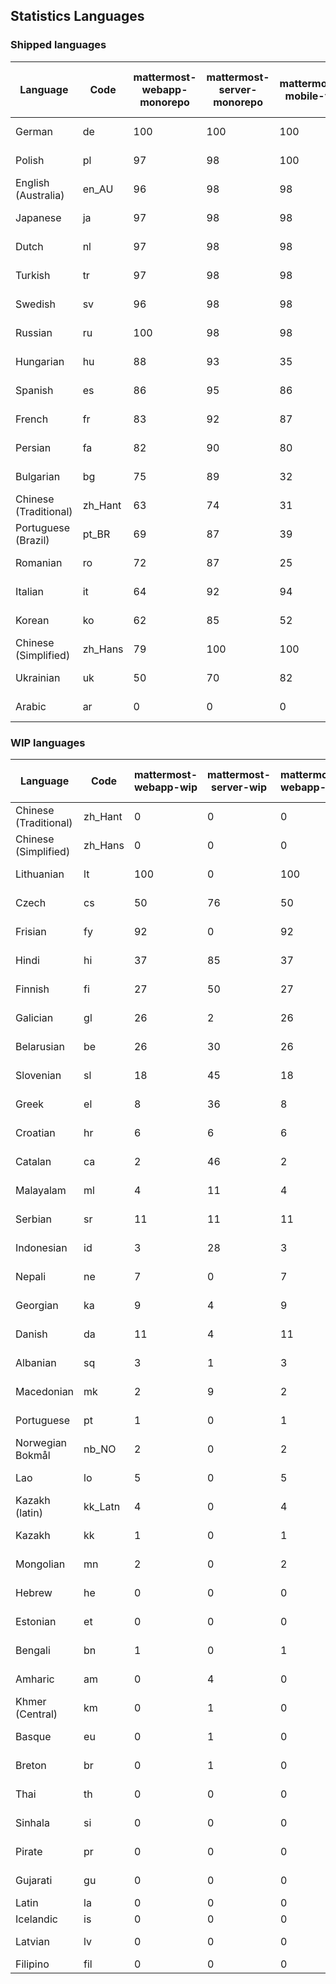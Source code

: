 ## Statistics Languages ##
###  Shipped languages  ###
|Language|Code|mattermost-webapp-monorepo|mattermost-server-monorepo|mattermost-mobile-v2|mattermost-desktop|mattermost-boards-webapp-monorepo|mattermost-playbooks-webapp-monorepo|calls-webapp|Total|Last Modified|
|---|---|---|---|---|---|---|---|---|---|---|
|German|de| 100| 100| 100| 100| 0| 0| 98| 99|2023-08-01T14:50:14.170141Z|
|Polish|pl| 97| 98| 100| 100| 0| 0| 100| 98|2023-08-01T05:55:42.908960Z|
|English (Australia)|en_AU| 96| 98| 98| 100| 0| 0| 0| 98|2023-07-31T13:18:35.626919Z|
|Japanese|ja| 97| 98| 98| 100| 0| 0| 98| 98|2023-07-31T13:20:36.055932Z|
|Dutch|nl| 97| 98| 98| 100| 0| 0| 98| 98|2023-07-31T16:09:16.227794Z|
|Turkish|tr| 97| 98| 98| 100| 0| 0| 98| 97|2023-07-31T13:23:21.986586Z|
|Swedish|sv| 96| 98| 98| 100| 0| 0| 50| 97|2023-08-01T20:19:10.399334Z|
|Russian|ru| 100| 98| 98| 100| 0| 0| 72| 97|2023-08-01T15:10:50.631343Z|
|Hungarian|hu| 88| 93| 35| 94| 0| 0| 0| 87|2023-07-31T13:19:55.594283Z|
|Spanish|es| 86| 95| 86| 93| 0| 0| 28| 84|2023-07-31T13:18:55.759017Z|
|French|fr| 83| 92| 87| 91| 0| 0| 57| 83|2023-07-31T13:19:36.037317Z|
|Persian|fa| 82| 90| 80| 94| 0| 0| 0| 80|2023-07-31T13:19:14.960640Z|
|Bulgarian|bg| 75| 89| 32| 0| 0| 0| 0| 74|2023-07-31T13:17:56.186033Z|
|Chinese (Traditional)|zh_Hant| 63| 74| 31| 100| 0| 0| 4| 74|2023-08-01T08:11:45.315633Z|
|Portuguese (Brazil)|pt_BR| 69| 87| 39| 47| 0| 0| 70| 72|2023-07-31T13:21:58.244403Z|
|Romanian|ro| 72| 87| 25| 0| 0| 0| 0| 71|2023-07-31T13:22:18.753110Z|
|Italian|it| 64| 92| 94| 22| 0| 0| 24| 70|2023-07-31T13:20:15.903524Z|
|Korean|ko| 62| 85| 52| 100| 0| 0| 2| 67|2023-07-31T13:15:20.788234Z|
|Chinese (Simplified)|zh_Hans| 79| 100| 100| 100| 0| 0| 98| 59|2023-08-01T05:34:36.473546Z|
|Ukrainian|uk| 50| 70| 82| 76| 0| 0| 0| 58|2023-07-31T13:16:37.476150Z|
|Arabic|ar| 0| 0| 0| 43| 0| 0| 0| 3|2023-07-10T13:08:48.325143Z|
###  WIP languages  ###
|Language|Code|mattermost-webapp-wip|mattermost-server-wip|mattermost-webapp-wip|mattermost-desktop-wip|Total|Last Modified|
|---|---|---|---|---|---|---|--|
|Chinese (Traditional)|zh_Hant| 0| 0| 0| 0| 74|2023-08-01T08:11:45.315633Z|
|Chinese (Simplified)|zh_Hans| 0| 0| 0| 3| 59|2023-08-01T05:34:36.473546Z|
|Lithuanian|lt| 100| 0| 100| 100| 44|2023-04-20T18:20:36.422339Z|
|Czech|cs| 50| 76| 50| 100| 39|2023-07-12T08:33:40.574342Z|
|Frisian|fy| 92| 0| 92| 0| 38|2023-03-30T14:04:28.368728Z|
|Hindi|hi| 37| 85| 37| 0| 30|2023-06-25T16:00:48.875553Z|
|Finnish|fi| 27| 50| 27| 0| 21|2023-03-30T14:04:14.936366Z|
|Galician|gl| 26| 2| 26| 0| 21|2023-02-16T10:53:47.791156Z|
|Belarusian|be| 26| 30| 26| 9| 17|2023-03-30T14:03:09.873427Z|
|Slovenian|sl| 18| 45| 18| 0| 15|2023-03-30T14:07:12.677627Z|
|Greek|el| 8| 36| 8| 0| 13|2023-03-30T14:03:55.229463Z|
|Croatian|hr| 6| 6| 6| 10| 12|2023-05-29T14:34:22.388149Z|
|Catalan|ca| 2| 46| 2| 0| 9|2023-02-22T22:19:51.633986Z|
|Malayalam|ml| 4| 11| 4| 0| 8|2023-07-08T15:38:50.105911Z|
|Serbian|sr| 11| 11| 11| 100| 8|2023-03-30T14:07:25.635161Z|
|Indonesian|id| 3| 28| 3| 0| 7|2023-01-20T12:30:26.132977Z|
|Nepali|ne| 7| 0| 7| 0| 7|2023-03-30T14:06:47.028356Z|
|Georgian|ka| 9| 4| 9| 0| 5|2023-06-23T10:19:49.433102Z|
|Danish|da| 11| 4| 11| 0| 5|2023-02-28T08:17:12.460986Z|
|Albanian|sq| 3| 1| 3| 0| 5|2023-03-30T14:07:18.996586Z|
|Macedonian|mk| 2| 9| 2| 29| 3|2023-05-05T04:29:07.020368Z|
|Portuguese|pt| 1| 0| 1| 100| 3|2023-05-09T17:58:16.911770Z|
|Norwegian Bokmål|nb_NO| 2| 0| 2| 0| 2|2023-03-30T09:46:13.174135Z|
|Lao|lo| 5| 0| 5| 0| 2|2023-01-28T03:29:57.636840Z|
|Kazakh (latin)|kk_Latn| 4| 0| 4| 0| 1|2023-01-09T16:04:40.142668Z|
|Kazakh|kk| 1| 0| 1| 0| 1|2023-01-20T12:30:28.434837Z|
|Mongolian|mn| 2| 0| 2| 0| 1|2023-02-16T02:00:14.011643Z|
|Hebrew|he| 0| 0| 0| 0| 1|2023-01-20T12:30:24.610278Z|
|Estonian|et| 0| 0| 0| 0| 1|2022-06-16T11:17:55.844464Z|
|Bengali|bn| 1| 0| 1| 0| 0|2022-06-18T00:07:36.707192Z|
|Amharic|am| 0| 4| 0| 0| 0|2020-07-04T19:22:35.416407Z|
|Khmer (Central)|km| 0| 1| 0| 0| 0|2022-05-06T14:27:58.323957Z|
|Basque|eu| 0| 1| 0| 0| 0|2021-06-22T14:46:44.626603Z|
|Breton|br| 0| 1| 0| 0| 0|2022-10-20T14:33:30.929526Z|
|Thai|th| 0| 0| 0| 7| 0|2023-07-02T14:03:38.691977Z|
|Sinhala|si| 0| 0| 0| 0| 0|2022-10-24T11:26:43.423982Z|
|Pirate|pr| 0| 0| 0| 0| 0|2022-06-28T08:46:29.046651Z|
|Gujarati|gu| 0| 0| 0| 0| 0|2021-09-27T12:12:04.194601Z|
|Latin|la| 0| 0| 0| 0| 0||
|Icelandic|is| 0| 0| 0| 0| 0||
|Latvian|lv| 0| 0| 0| 0| 0|2022-12-17T23:24:22.390841Z|
|Filipino|fil| 0| 0| 0| 0| 0||
